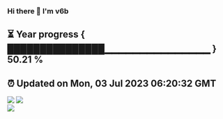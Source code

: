 ### Hi there 👋  I'm v6b  
⏳ Year progress { ███████████████▁▁▁▁▁▁▁▁▁▁▁▁▁▁▁ } 50.21 %
---
⏰ Updated on Mon, 03 Jul 2023 06:20:32 GMT
---
![](https://github-readme-stats.vercel.app/api?username=v6b&bg_color=30,e96443,904e95&title_color=fff&text_color=fff&layout=compact)
![](https://github-readme-stats.vercel.app/api/top-langs/?username=v6b&layout=compact&bg_color=30,e96443,904e95&title_color=fff&text_color=fff)  
![](https://gcore.jsdelivr.net/gh/v6b/v6b@main/assets/github-contribution-grid-snake.svg)

